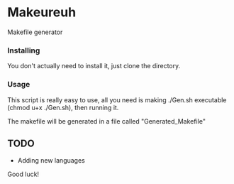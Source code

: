 # Makeureuh
Makefile generator

### Installing
You don't actually need to install it, just clone the directory.

### Usage
This script is really easy to use, all you need is making ./Gen.sh executable
(chmod u+x ./Gen.sh), then running it.

The makefile will be generated in a file called "Generated_Makefile"

## TODO
- Adding new languages

Good luck!
